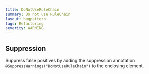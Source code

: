 ```yaml
---
title: DoNotUseRuleChain
summary: Do not use RuleChain
layout: bugpattern
tags: Refactoring
severity: WARNING
---
```


<!--
*** AUTO-GENERATED, DO NOT MODIFY ***
To make changes, edit the @BugPattern annotation or the explanation in docs/bugpattern.
-->



## Suppression
Suppress false positives by adding the suppression annotation `@SuppressWarnings("DoNotUseRuleChain")` to the enclosing element.
